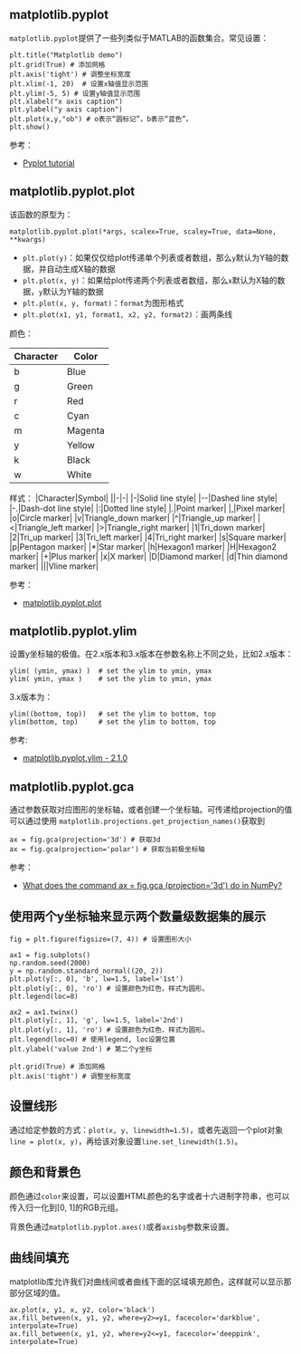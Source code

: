 ## matplotlib.pyplot

`matplotlib.pyplot`提供了一些列类似于MATLAB的函数集合。常见设置：

```
plt.title("Matplotlib demo")
plt.grid(True) # 添加网格
plt.axis('tight') # 调整坐标宽度
plt.xlim(-1, 20)  # 设置x轴值显示范围
plt.ylim(-5, 5) # 设置y轴值显示范围
plt.xlabel("x axis caption")
plt.ylabel("y axis caption")
plt.plot(x,y,"ob") # o表示“圆标记”，b表示“蓝色”。
plt.show()
```

参考：

- [Pyplot tutorial](https://matplotlib.org/stable/tutorials/pyplot.html)

## matplotlib.pyplot.plot

该函数的原型为：

```
matplotlib.pyplot.plot(*args, scalex=True, scaley=True, data=None, **kwargs)
```

- `plt.plot(y)`：如果仅仅给plot传递单个列表或者数组，那么`y`默认为Y轴的数据，并自动生成X轴的数据
- `plt.plot(x, y)`：如果给plot传递两个列表或者数组，那么`x`默认为X轴的数据，`y`默认为Y轴的数据
- `plt.plot(x, y, format)`：`format`为图形格式
- `plt.plot(x1, y1, format1, x2, y2, format2)`：画两条线


颜色：

|Character|Color|
|-|-|
|b|Blue|
|g|Green|
|r|Red|
|c|Cyan|
|m|Magenta|
|y|Yellow|
|k|Black|
|w|White|

样式：
|Character|Symbol|
||-|-|
|-|Solid line style|
|--|Dashed line style|
|-.|Dash-dot line style|
|:|Dotted line style|
|.|Point marker|
|,|Pixel marker|
|o|Circle marker|
|v|Triangle_down marker|
|^|Triangle_up marker|
|<|Triangle_left marker|
|>|Triangle_right marker|
|1|Tri_down marker|
|2|Tri_up marker|
|3|Tri_left marker|
|4|Tri_right marker|
|s|Square marker|
|p|Pentagon marker|
|*|Star marker|
|h|Hexagon1 marker|
|H|Hexagon2 marker|
|+|Plus marker|
|x|X marker|
|D|Diamond marker|
|d|Thin diamond marker|
|||Vline marker|


参考：

- [matplotlib.pyplot.plot](https://matplotlib.org/stable/api/_as_gen/matplotlib.pyplot.plot.html)


## matplotlib.pyplot.ylim

设置y坐标轴的极值。在2.x版本和3.x版本在参数名称上不同之处，比如2.x版本：

```
ylim( (ymin, ymax) )  # set the ylim to ymin, ymax
ylim( ymin, ymax )    # set the ylim to ymin, ymax
```

3.x版本为：

```
ylim((bottom, top))   # set the ylim to bottom, top
ylim(bottom, top)     # set the ylim to bottom, top
```

参考:

- [matplotlib.pyplot.ylim - 2.1.0](https://matplotlib.org/2.1.0/api/_as_gen/matplotlib.pyplot.ylim.html)

## matplotlib.pyplot.gca

通过参数获取对应图形的坐标轴，或者创建一个坐标轴。可传递给projection的值可以通过使用
`matplotlib.projections.get_projection_names()`获取到

```
ax = fig.gca(projection='3d') # 获取3d
ax = fig.gca(projection='polar') # 获取当前极坐标轴
```

参考：

- [What does the command ax = fig.gca (projection='3d') do in NumPy?](https://www.quora.com/What-does-the-command-ax-fig-gca-projection-3d-do-in-NumPy)


## 使用两个y坐标轴来显示两个数量级数据集的展示

```
fig = plt.figure(figsize=(7, 4)) # 设置图形大小

ax1 = fig.subplots()
np.random.seed(2000)
y = np.random.standard_normal((20, 2))
plt.plot(y[:, 0], 'b', lw=1.5, label='1st')
plt.plot(y[:, 0], 'ro') # 设置颜色为红色，样式为圆形。
plt.legend(loc=8)

ax2 = ax1.twinx()
plt.plot(y[:, 1], 'g', lw=1.5, label='2nd')
plt.plot(y[:, 1], 'ro') # 设置颜色为红色，样式为圆形。
plt.legend(loc=0) # 使用legend, loc设置位置
plt.ylabel('value 2nd') # 第二个y坐标

plt.grid(True) # 添加网格
plt.axis('tight') # 调整坐标宽度
```

## 设置线形

通过给定参数的方式：`plot(x, y, linewidth=1.5)`，或者先返回一个plot对象`line = plot(x, y)`，再给该对象设置`line.set_linewidth(1.5)`。

## 颜色和背景色

颜色通过`color`来设置，可以设置HTML颜色的名字或者十六进制字符串，也可以传入归一化到[0, 1]的RGB元组。

背景色通过`matplotlib.pyplot.axes()`或者`axisbg`参数来设置。

## 曲线间填充

matplotlib库允许我们对曲线间或者曲线下面的区域填充颜色，这样就可以显示那部分区域的值。

```
ax.plot(x, y1, x, y2, color='black')
ax.fill_between(x, y1, y2, where=y2>=y1, facecolor='darkblue', interpolate=True)
ax.fill_between(x, y1, y2, where=y2<=y1, facecolor='deeppink', interpolate=True)
```
